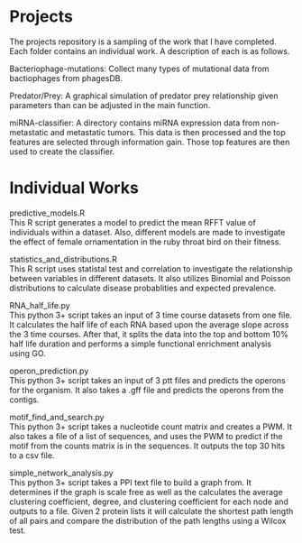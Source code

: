 # Projects
The projects repository is a sampling of the work that I have completed.
Each folder contains an individual work. A description of each is as follows.

Bacteriophage-mutations: Collect many types of mutational data from bactiophages from phagesDB.

Predator/Prey: A graphical simulation of predator prey relationship given parameters than can be adjusted in the main function.

miRNA-classifier: A directory contains miRNA expression data from non-metastatic and metastatic tumors. This data is then processed and the top features are selected through information gain. Those top features are then used to create the classifier.

# Individual Works
predictive_models.R  
This R script generates a model to predict the mean RFFT value of individuals within a dataset. Also, different models are made to investigate the effect of female ornamentation in the ruby throat bird on their fitness.  
  
statistics_and_distributions.R  
This R script uses statistal test and correlation to investigate the relationship between variables in different datasets. It also utilizes Binomial and Poisson distributions to calculate disease probablities and expected prevalence.  
  
RNA_half_life.py  
This python 3+ script takes an input of 3 time course datasets from one file. It calculates the half life of each RNA based
upon the average slope across the 3 time courses. After that, it splits the data into the top and bottom 10% half life
duration and performs a simple functional enrichment analysis using GO.  
  
operon_prediction.py  
This python 3+ script takes an input of 3 ptt files and predicts the operons for the organism. It also takes a .gff file
and predicts the operons from the contigs.  
  
motif_find_and_search.py  
This python 3+ script takes a nucleotide count matrix and creates a PWM. It also takes a file of a list of
sequences, and uses the PWM to predict if the motif from the counts matrix is in the sequences. It outputs the top
30 hits to a csv file.  
  
simple_network_analysis.py  
This python 3+ script takes a PPI text file to build a graph from. It determines if the graph is scale free as well as
the calculates the average clustering coefficient, degree, and clustering coefficient for each node and outputs to a file. Given 2
protein lists it will calculate the shortest path length of all pairs and compare the distribution of the path lengths
using a Wilcox test.
